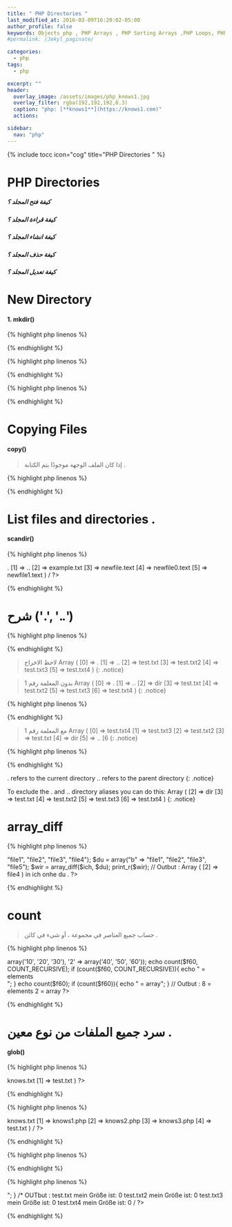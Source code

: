 ```yaml
---
title: " PHP Directories "
last_modified_at: 2016-03-09T16:20:02-05:00
author_profile: false
keywords: Objects php , PHP Arrays , PHP Sorting Arrays ,PHP Loops, PHP Functions , PHP Math Functions
#permalink: /Jekyl_paginate/

categories:
  - php
tags:
  - php

excerpt: ""
header:
  overlay_image: /assets/images/php_knows1.jpg
  overlay_filter: rgba(192,192,192,0.3)
  caption: "php: [**knows1**](https://knows1.com)"
  actions:

sidebar:
  nav: "php"
---
```

{% include tocc icon="cog" title="PHP Directories " %}


# PHP Directories

##### كيفة فتح المجلد ؟
##### كيفة قراءة المجلد ؟
##### كيفة انشاء المجلد ؟
##### كيفة حذف المجلد ؟
##### كيفة تعديل المجلد ؟



# New Directory

#### 1. mkdir()

{% highlight php linenos %}
<?php
mkdir("css", 0700);
?>
{% endhighlight %}

{% highlight php linenos %}
<?php

$a = '/var/www/knows1/test/test/knows5';
if (mkdir($a, 0777, true)) {
    die('leider ich kann nicht');
}

?>
{% endhighlight %}

{% highlight php linenos %}
<?php
$a = ("test1/test2/test3");
mkdir($a,  0777, true);
?>

{% endhighlight %}


<?php
$a = "dir";
$b = 0755;

mkdir($a, 0777, true); if (mkdir($a, 0777, true)); {

  chmod($a,$b);

}
?>


# Copying Files

#### copy()

> إذا كان الملف الوجهة موجودًا يتم الكتابة .



{% highlight php linenos %}
<?php
$file = 'test.txt';
$newfile = 'css/newfile1.text';

if (copy($file, $newfile)) {
    echo "Copy succeeded $file to $newfile \n";
} else{
        echo "Copy failed $file to $newfile \n";
    }
?>

{% endhighlight %}


# List files and directories .


#### scandir()

{% highlight php linenos %}
<?php
$dir    = 'css/';
$files1 = scandir($dir);
print_r($files1);
/* Outbut : Array ( [0] => .
 [1] => ..
 [2] => example.txt
 [3] => newfile.text
 [4] => newfile0.text
 [5] => newfile1.text ) /
?>
{% endhighlight %}



# شرح ('.', '..')
{% highlight php linenos %}
<?php
$files = scandir("css/");
print_r($files);
?>
{% endhighlight %}
> لاحظ الاخراج
Array ( [0] => .
[1] => ..
[2] => test.txt
[3] => test.txt2
[4] => test.txt3
[5] => test.txt4 )
{: .notice}



> بدون المعلمة رقم 1
Array ( [0] => .
[1] => ..
[2] => dir
[3] => test.txt
[4] => test.txt2
[5] => test.txt3
[6] => test.txt4 )
{: .notice}

{% highlight php linenos %}
<?php
$files = scandir("css", 1);
print_r($files);
?>
{% endhighlight %}
> مع المعلمة رقم 1
> Array ( [0] => test.txt4
> [1] => test.txt3
> [2] => test.txt2
> [3] => test.txt
> [4] => dir
> [5] => ..
> [6
{: .notice}

{% highlight php linenos %}
<?php
$files = array_diff( scandir("css"), array(".", ".."));
print_r($files);
?>
{% endhighlight %}

. refers to the current directory
.. refers to the parent directory
{: .notice}

To exclude the . and .. directory aliases you can do this:
Array (
[2] => dir
[3] => test.txt
[4] => test.txt2
[5] => test.txt3
[6] => test.txt4 )
{: .notice}


# array_diff
{% highlight php linenos %}
<?php
$ich = array("a" => "file1", "file2", "file3", "file4");
$du = array("b" => "file1", "file2", "file3", "file5");
$wir = array_diff($ich, $du);
print_r($wir);
// Outbut : Array ( [2] => file4 ) in ich onhe du .
?>
{% endhighlight %}


# count

> حساب جميع العناصر في مجموعة ، أو شيء في كائن .

{% highlight php linenos %}
<?php
$f60 = array('1' => array('10', '20', '30'),
              '2' => array('40', '50', '60'));


echo count($f60, COUNT_RECURSIVE);
if (count($f60, COUNT_RECURSIVE)){
  echo " = elements <br>";
}
echo count($f60);
if (count($f60)){
  echo " = array";
}
// Outbut : 8 = elements 2 = array
?>
{% endhighlight %}


# سرد جميع الملفات من نوع معين .

#### glob()
{% highlight php linenos %}
<?php
print_r(glob("* .txt"));
// Output : Array ( [0] => knows.txt [1] => test.txt )
?>
{% endhighlight %}


{% highlight php linenos %}
<?php
print_r(glob("*.*"));
/* Output : Array (
[0] => knows.txt
[1] => knows1.php
[2] => knows2.php
[3] => knows3.php
[4] => test.txt ) /
?>
{% endhighlight %}

{% highlight php linenos %}
<?php
   foreach (glob("*.*") as $a) {
      echo "ich bin $a mein Größe ist = " . filesize($a) . "\n";
      /* Outbt :
      ich bin knows.txt mein Größe ist = 23
      ich bin knows1.php mein Größe ist = 64
      ich bin knows2.php mein Größe ist = 114
      ich bin knows3.php mein Größe ist = 24
      ich bin test.txt mein Größe ist = 65 /
   }
?>
{% endhighlight %}




{% highlight php linenos %}
<?php
foreach(glob("css/*.*") as $a){
    echo basename($a) . " mein Größe ist: " . filesize($a) . "<br>";
}

/* OUTbut : test.txt mein Größe ist: 0
test.txt2 mein Größe ist: 0
test.txt3 mein Größe ist: 0
test.txt4 mein Größe ist: 0 /
?>

{% endhighlight %}
